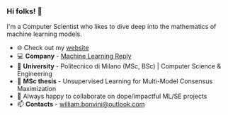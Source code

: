 ### Hi folks! 👋
I'm a Computer Scientist who likes to dive deep into the mathematics of machine learning models.

- :globe_with_meridians: Check out my [website](https://williambonvini.com)
- :computer: **Company** - [Machine Learning Reply](https://www.reply.com/machine-learning-reply/it/)
- :school: **University** - Politecnico di Milano (MSc, BSc) | Computer Science & Engineering
- 🔭 **MSc thesis** - Unsupervised Learning for Multi-Model Consensus Maximization
- 👯 Always happy to collaborate on dope/impactful ML/SE projects
- 📫 **Contacts** - william.bonvini@outlook.com

<!--
**WilliamBonvini/WilliamBonvini** is a ✨ _special_ ✨ repository because its `README.md` (this file) appears on your GitHub profile.

Here are some ideas to get you started:

- 🔭 I’m currently working on ...
- 🤔 I’m looking for help with ...
- 💬 Ask me about ...
- 📫 How to reach me: ...
- 😄 Pronouns: ...
- ⚡ Fun fact: ...
-->
